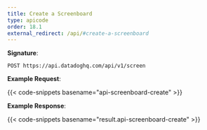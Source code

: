 ```yaml
---
title: Create a Screenboard
type: apicode
order: 18.1
external_redirect: /api/#create-a-screenboard
---
```


**Signature**:

`POST https://api.datadoghq.com/api/v1/screen`

**Example Request**:

{{< code-snippets basename="api-screenboard-create" >}}

**Example Response**:

{{< code-snippets basename="result.api-screenboard-create" >}}

